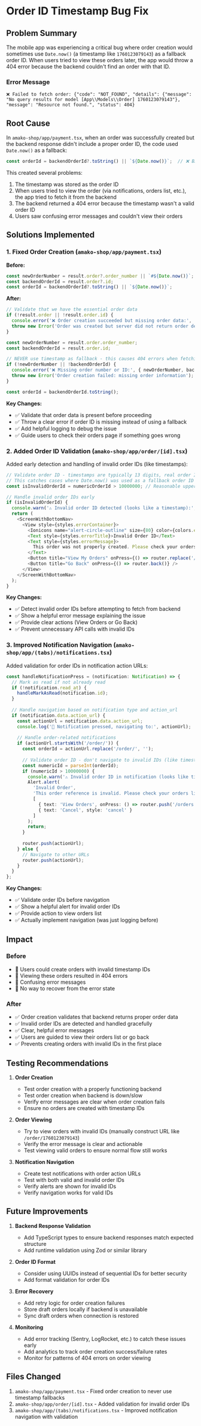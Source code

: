 # Order ID Timestamp Bug Fix

## Problem Summary

The mobile app was experiencing a critical bug where order creation would sometimes use `Date.now()` (a timestamp like `1760123079143`) as a fallback order ID. When users tried to view these orders later, the app would throw a 404 error because the backend couldn't find an order with that ID.

### Error Message
```
❌ Failed to fetch order: {"code": "NOT_FOUND", "details": {"message": "No query results for model [App\\Models\\Order] 1760123079143"}, "message": "Resource not found.", "status": 404}
```

## Root Cause

In `amako-shop/app/payment.tsx`, when an order was successfully created but the backend response didn't include a proper order ID, the code used `Date.now()` as a fallback:

```typescript
const orderId = backendOrderId?.toString() || `${Date.now()}`;  // ❌ BAD
```

This created several problems:
1. The timestamp was stored as the order ID
2. When users tried to view the order (via notifications, orders list, etc.), the app tried to fetch it from the backend
3. The backend returned a 404 error because the timestamp wasn't a valid order ID
4. Users saw confusing error messages and couldn't view their orders

## Solutions Implemented

### 1. Fixed Order Creation (`amako-shop/app/payment.tsx`)

**Before:**
```typescript
const newOrderNumber = result.order?.order_number || `#${Date.now()}`;
const backendOrderId = result.order?.id;
const orderId = backendOrderId?.toString() || `${Date.now()}`;
```

**After:**
```typescript
// Validate that we have the essential order data
if (!result.order || !result.order.id) {
  console.error('❌ Order creation succeeded but missing order data:', result);
  throw new Error('Order was created but server did not return order details. Please check your orders page.');
}

const newOrderNumber = result.order.order_number;
const backendOrderId = result.order.id;

// NEVER use timestamp as fallback - this causes 404 errors when fetching order later
if (!newOrderNumber || !backendOrderId) {
  console.error('❌ Missing order number or ID:', { newOrderNumber, backendOrderId });
  throw new Error('Order creation failed: missing order information');
}

const orderId = backendOrderId.toString();
```

**Key Changes:**
- ✅ Validate that order data is present before proceeding
- ✅ Throw a clear error if order ID is missing instead of using a fallback
- ✅ Add helpful logging to debug the issue
- ✅ Guide users to check their orders page if something goes wrong

### 2. Added Order ID Validation (`amako-shop/app/order/[id].tsx`)

Added early detection and handling of invalid order IDs (like timestamps):

```typescript
// Validate order ID - timestamps are typically 13 digits, real order IDs are much smaller
// This catches cases where Date.now() was used as a fallback order ID
const isInvalidOrderId = numericOrderId > 10000000; // Reasonable upper bound for order IDs

// Handle invalid order IDs early
if (isInvalidOrderId) {
  console.warn('⚠️ Invalid order ID detected (looks like a timestamp):', numericOrderId);
  return (
    <ScreenWithBottomNav>
      <View style={styles.errorContainer}>
        <Ionicons name="alert-circle-outline" size={80} color={colors.error[500]} />
        <Text style={styles.errorTitle}>Invalid Order ID</Text>
        <Text style={styles.errorMessage}>
          This order was not properly created. Please check your orders list or try placing a new order.
        </Text>
        <Button title="View My Orders" onPress={() => router.replace('/orders')} />
        <Button title="Go Back" onPress={() => router.back()} />
      </View>
    </ScreenWithBottomNav>
  );
}
```

**Key Changes:**
- ✅ Detect invalid order IDs before attempting to fetch from backend
- ✅ Show a helpful error message explaining the issue
- ✅ Provide clear actions (View Orders or Go Back)
- ✅ Prevent unnecessary API calls with invalid IDs

### 3. Improved Notification Navigation (`amako-shop/app/(tabs)/notifications.tsx`)

Added validation for order IDs in notification action URLs:

```typescript
const handleNotificationPress = (notification: Notification) => {
  // Mark as read if not already read
  if (!notification.read_at) {
    handleMarkAsRead(notification.id);
  }
  
  // Handle navigation based on notification type and action_url
  if (notification.data.action_url) {
    const actionUrl = notification.data.action_url;
    console.log('📱 Notification pressed, navigating to:', actionUrl);
    
    // Handle order-related notifications
    if (actionUrl.startsWith('/order/')) {
      const orderId = actionUrl.replace('/order/', '');
      
      // Validate order ID - don't navigate to invalid IDs (like timestamps)
      const numericId = parseInt(orderId);
      if (numericId > 10000000) {
        console.warn('⚠️ Invalid order ID in notification (looks like timestamp):', numericId);
        Alert.alert(
          'Invalid Order',
          'This order reference is invalid. Please check your orders list.',
          [
            { text: 'View Orders', onPress: () => router.push('/orders') },
            { text: 'Cancel', style: 'cancel' }
          ]
        );
        return;
      }
      
      router.push(actionUrl);
    } else {
      // Navigate to other URLs
      router.push(actionUrl);
    }
  }
};
```

**Key Changes:**
- ✅ Validate order IDs before navigation
- ✅ Show a helpful alert for invalid order IDs
- ✅ Provide action to view orders list
- ✅ Actually implement navigation (was just logging before)

## Impact

### Before
- 🔴 Users could create orders with invalid timestamp IDs
- 🔴 Viewing these orders resulted in 404 errors
- 🔴 Confusing error messages
- 🔴 No way to recover from the error state

### After
- ✅ Order creation validates that backend returns proper order data
- ✅ Invalid order IDs are detected and handled gracefully
- ✅ Clear, helpful error messages
- ✅ Users are guided to view their orders list or go back
- ✅ Prevents creating orders with invalid IDs in the first place

## Testing Recommendations

1. **Order Creation**
   - Test order creation with a properly functioning backend
   - Test order creation when backend is down/slow
   - Verify error messages are clear when order creation fails
   - Ensure no orders are created with timestamp IDs

2. **Order Viewing**
   - Try to view orders with invalid IDs (manually construct URL like `/order/1760123079143`)
   - Verify the error message is clear and actionable
   - Test viewing valid orders to ensure normal flow still works

3. **Notification Navigation**
   - Create test notifications with order action URLs
   - Test with both valid and invalid order IDs
   - Verify alerts are shown for invalid IDs
   - Verify navigation works for valid IDs

## Future Improvements

1. **Backend Response Validation**
   - Add TypeScript types to ensure backend responses match expected structure
   - Add runtime validation using Zod or similar library

2. **Order ID Format**
   - Consider using UUIDs instead of sequential IDs for better security
   - Add format validation for order IDs

3. **Error Recovery**
   - Add retry logic for order creation failures
   - Store draft orders locally if backend is unavailable
   - Sync draft orders when connection is restored

4. **Monitoring**
   - Add error tracking (Sentry, LogRocket, etc.) to catch these issues early
   - Add analytics to track order creation success/failure rates
   - Monitor for patterns of 404 errors on order viewing

## Files Changed

1. `amako-shop/app/payment.tsx` - Fixed order creation to never use timestamp fallbacks
2. `amako-shop/app/order/[id].tsx` - Added validation for invalid order IDs
3. `amako-shop/app/(tabs)/notifications.tsx` - Improved notification navigation with validation







